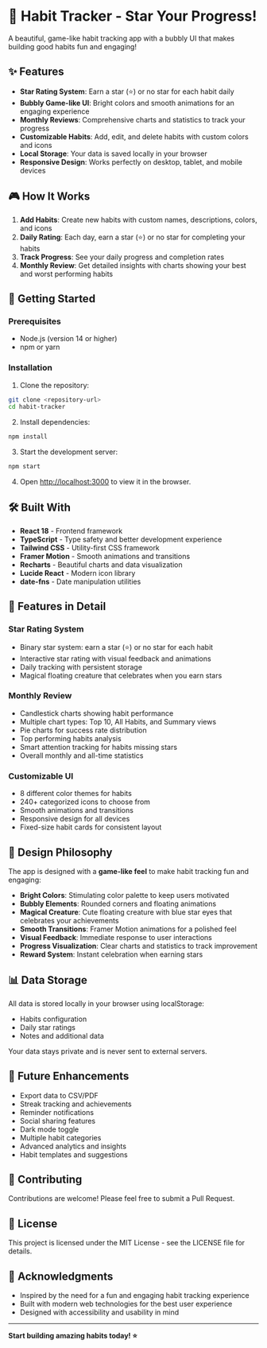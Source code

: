 # 🌟 Habit Tracker - Star Your Progress!

A beautiful, game-like habit tracking app with a bubbly UI that makes building good habits fun and engaging!

## ✨ Features

- **Star Rating System**: Earn a star (⭐) or no star for each habit daily
- **Bubbly Game-like UI**: Bright colors and smooth animations for an engaging experience
- **Monthly Reviews**: Comprehensive charts and statistics to track your progress
- **Customizable Habits**: Add, edit, and delete habits with custom colors and icons
- **Local Storage**: Your data is saved locally in your browser
- **Responsive Design**: Works perfectly on desktop, tablet, and mobile devices

## 🎮 How It Works

1. **Add Habits**: Create new habits with custom names, descriptions, colors, and icons
2. **Daily Rating**: Each day, earn a star (⭐) or no star for completing your habits
3. **Track Progress**: See your daily progress and completion rates
4. **Monthly Review**: Get detailed insights with charts showing your best and worst performing habits

## 🚀 Getting Started

### Prerequisites

- Node.js (version 14 or higher)
- npm or yarn

### Installation

1. Clone the repository:
```bash
git clone <repository-url>
cd habit-tracker
```

2. Install dependencies:
```bash
npm install
```

3. Start the development server:
```bash
npm start
```

4. Open [http://localhost:3000](http://localhost:3000) to view it in the browser.

## 🛠️ Built With

- **React 18** - Frontend framework
- **TypeScript** - Type safety and better development experience
- **Tailwind CSS** - Utility-first CSS framework
- **Framer Motion** - Smooth animations and transitions
- **Recharts** - Beautiful charts and data visualization
- **Lucide React** - Modern icon library
- **date-fns** - Date manipulation utilities

## 📱 Features in Detail

### Star Rating System
- Binary star system: earn a star (⭐) or no star for each habit
- Interactive star rating with visual feedback and animations
- Daily tracking with persistent storage
- Magical floating creature that celebrates when you earn stars

### Monthly Review
- Candlestick charts showing habit performance
- Multiple chart types: Top 10, All Habits, and Summary views
- Pie charts for success rate distribution
- Top performing habits analysis
- Smart attention tracking for habits missing stars
- Overall monthly and all-time statistics

### Customizable UI
- 8 different color themes for habits
- 240+ categorized icons to choose from
- Smooth animations and transitions
- Responsive design for all devices
- Fixed-size habit cards for consistent layout

## 🎨 Design Philosophy

The app is designed with a **game-like feel** to make habit tracking fun and engaging:

- **Bright Colors**: Stimulating color palette to keep users motivated
- **Bubbly Elements**: Rounded corners and floating animations
- **Magical Creature**: Cute floating creature with blue star eyes that celebrates your achievements
- **Smooth Transitions**: Framer Motion animations for a polished feel
- **Visual Feedback**: Immediate response to user interactions
- **Progress Visualization**: Clear charts and statistics to track improvement
- **Reward System**: Instant celebration when earning stars

## 📊 Data Storage

All data is stored locally in your browser using localStorage:
- Habits configuration
- Daily star ratings
- Notes and additional data

Your data stays private and is never sent to external servers.

## 🔮 Future Enhancements

- Export data to CSV/PDF
- Streak tracking and achievements
- Reminder notifications
- Social sharing features
- Dark mode toggle
- Multiple habit categories
- Advanced analytics and insights
- Habit templates and suggestions

## 🤝 Contributing

Contributions are welcome! Please feel free to submit a Pull Request.

## 📄 License

This project is licensed under the MIT License - see the LICENSE file for details.

## 🙏 Acknowledgments

- Inspired by the need for a fun and engaging habit tracking experience
- Built with modern web technologies for the best user experience
- Designed with accessibility and usability in mind

---

**Start building amazing habits today! ⭐** 